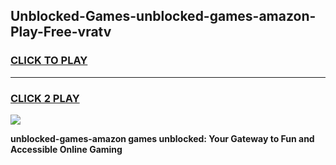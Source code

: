 
## Unblocked-Games-unblocked-games-amazon-Play-Free-vratv
<h3>
<a href="https://premium76.site?title=unblocked-games-amazon&ref=17A">CLICK TO PLAY</a></h3>
<hr>

<h3>
<a href="https://premium76.site?title=unblocked-games-amazon&ref=17A">CLICK 2 PLAY</a>
  
</h3>

<a href="https://premium76.site?title=unblocked-games-amazon&ref=17A"><img src="https://clearcache.store/games.png"></a>


**unblocked-games-amazon games unblocked: Your Gateway to Fun and Accessible Online Gaming**
